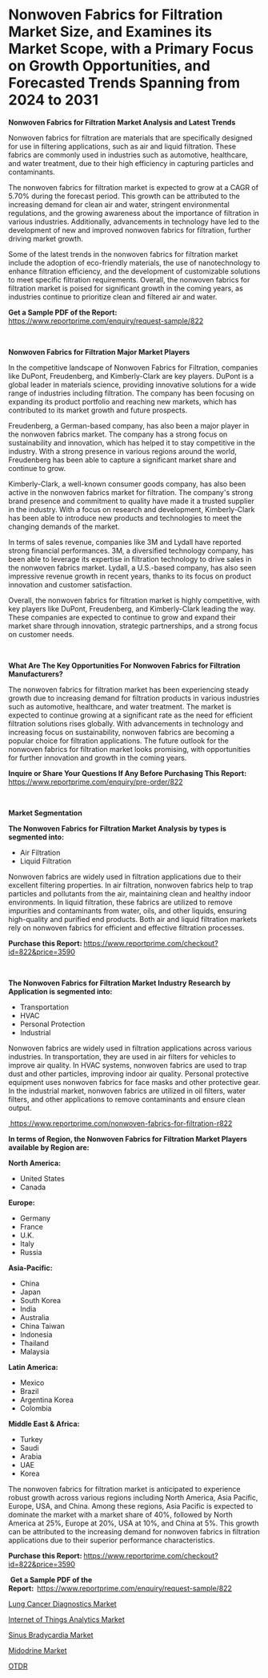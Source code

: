 <p><h1>Nonwoven Fabrics for Filtration Market Size, and Examines its Market Scope, with a Primary Focus on Growth Opportunities, and Forecasted Trends Spanning from 2024 to 2031</h1></p><p><strong>Nonwoven Fabrics for Filtration Market Analysis and Latest Trends</strong></p>
<p><p>Nonwoven fabrics for filtration are materials that are specifically designed for use in filtering applications, such as air and liquid filtration. These fabrics are commonly used in industries such as automotive, healthcare, and water treatment, due to their high efficiency in capturing particles and contaminants.</p><p>The nonwoven fabrics for filtration market is expected to grow at a CAGR of 5.70% during the forecast period. This growth can be attributed to the increasing demand for clean air and water, stringent environmental regulations, and the growing awareness about the importance of filtration in various industries. Additionally, advancements in technology have led to the development of new and improved nonwoven fabrics for filtration, further driving market growth.</p><p>Some of the latest trends in the nonwoven fabrics for filtration market include the adoption of eco-friendly materials, the use of nanotechnology to enhance filtration efficiency, and the development of customizable solutions to meet specific filtration requirements. Overall, the nonwoven fabrics for filtration market is poised for significant growth in the coming years, as industries continue to prioritize clean and filtered air and water.</p></p>
<p><strong>Get a Sample PDF of the Report:&nbsp;</strong> <a href="https://www.reportprime.com/enquiry/request-sample/822">https://www.reportprime.com/enquiry/request-sample/822</a></p>
<p>&nbsp;</p>
<p><strong>Nonwoven Fabrics for Filtration Major Market Players</strong></p>
<p><p>In the competitive landscape of Nonwoven Fabrics for Filtration, companies like DuPont, Freudenberg, and Kimberly-Clark are key players. DuPont is a global leader in materials science, providing innovative solutions for a wide range of industries including filtration. The company has been focusing on expanding its product portfolio and reaching new markets, which has contributed to its market growth and future prospects.</p><p>Freudenberg, a German-based company, has also been a major player in the nonwoven fabrics market. The company has a strong focus on sustainability and innovation, which has helped it to stay competitive in the industry. With a strong presence in various regions around the world, Freudenberg has been able to capture a significant market share and continue to grow.</p><p>Kimberly-Clark, a well-known consumer goods company, has also been active in the nonwoven fabrics market for filtration. The company's strong brand presence and commitment to quality have made it a trusted supplier in the industry. With a focus on research and development, Kimberly-Clark has been able to introduce new products and technologies to meet the changing demands of the market.</p><p>In terms of sales revenue, companies like 3M and Lydall have reported strong financial performances. 3M, a diversified technology company, has been able to leverage its expertise in filtration technology to drive sales in the nonwoven fabrics market. Lydall, a U.S.-based company, has also seen impressive revenue growth in recent years, thanks to its focus on product innovation and customer satisfaction.</p><p>Overall, the nonwoven fabrics for filtration market is highly competitive, with key players like DuPont, Freudenberg, and Kimberly-Clark leading the way. These companies are expected to continue to grow and expand their market share through innovation, strategic partnerships, and a strong focus on customer needs.</p></p>
<p>&nbsp;</p>
<p><strong>What Are The Key Opportunities For Nonwoven Fabrics for Filtration Manufacturers?</strong></p>
<p><p>The nonwoven fabrics for filtration market has been experiencing steady growth due to increasing demand for filtration products in various industries such as automotive, healthcare, and water treatment. The market is expected to continue growing at a significant rate as the need for efficient filtration solutions rises globally. With advancements in technology and increasing focus on sustainability, nonwoven fabrics are becoming a popular choice for filtration applications. The future outlook for the nonwoven fabrics for filtration market looks promising, with opportunities for further innovation and growth in the coming years.</p></p>
<p><strong>Inquire or Share Your Questions If Any Before Purchasing This Report:</strong> <a href="https://www.reportprime.com/enquiry/pre-order/822">https://www.reportprime.com/enquiry/pre-order/822</a></p>
<p>&nbsp;</p>
<p><strong>Market Segmentation</strong></p>
<p><strong>The Nonwoven Fabrics for Filtration Market Analysis by types is segmented into:</strong></p>
<p><ul><li>Air Filtration</li><li>Liquid Filtration</li></ul></p>
<p><p>Nonwoven fabrics are widely used in filtration applications due to their excellent filtering properties. In air filtration, nonwoven fabrics help to trap particles and pollutants from the air, maintaining clean and healthy indoor environments. In liquid filtration, these fabrics are utilized to remove impurities and contaminants from water, oils, and other liquids, ensuring high-quality and purified end products. Both air and liquid filtration markets rely on nonwoven fabrics for efficient and effective filtration processes.</p></p>
<p><strong>Purchase this Report:&nbsp;</strong><a href="https://www.reportprime.com/checkout?id=822&price=3590">https://www.reportprime.com/checkout?id=822&price=3590</a></p>
<p>&nbsp;</p>
<p><strong>The Nonwoven Fabrics for Filtration Market Industry Research by Application is segmented into:</strong></p>
<p><ul><li>Transportation</li><li>HVAC</li><li>Personal Protection</li><li>Industrial</li></ul></p>
<p><p>Nonwoven fabrics are widely used in filtration applications across various industries. In transportation, they are used in air filters for vehicles to improve air quality. In HVAC systems, nonwoven fabrics are used to trap dust and other particles, improving indoor air quality. Personal protective equipment uses nonwoven fabrics for face masks and other protective gear. In the industrial market, nonwoven fabrics are utilized in oil filters, water filters, and other applications to remove contaminants and ensure clean output.</p></p>
<p><a href="https://www.reportprime.com/nonwoven-fabrics-for-filtration-r822">&nbsp;https://www.reportprime.com/nonwoven-fabrics-for-filtration-r822</a></p>
<p><strong>In terms of Region, the Nonwoven Fabrics for Filtration Market Players available by Region are:</strong></p>
<p>
    <p> <strong> North America: </strong>
        <ul>
            <li>United States</li>
            <li>Canada</li>
        </ul>
        </p> 
    <p> <strong> Europe: </strong>
        <ul>
            <li>Germany</li>
            <li>France</li>
            <li>U.K.</li>
            <li>Italy</li>
            <li>Russia</li>
        </ul>
        </p> 
    <p> <strong> Asia-Pacific: </strong>
        <ul>
            <li>China</li>
            <li>Japan</li>
            <li>South Korea</li>
            <li>India</li>
            <li>Australia</li>
            <li>China Taiwan</li>
            <li>Indonesia</li>
            <li>Thailand</li>
            <li>Malaysia</li>
        </ul>
        </p> 
    <p> <strong> Latin America: </strong>
        <ul>
            <li>Mexico</li>
            <li>Brazil</li>
            <li>Argentina Korea</li>
            <li>Colombia</li>
        </ul>
        </p> 
    <p> <strong> Middle East & Africa: </strong>
        <ul>
            <li>Turkey</li>
            <li>Saudi</li>
            <li>Arabia</li>
            <li>UAE</li>
            <li>Korea</li>
        </ul>
    </p>
    </p>
<p><p>The nonwoven fabrics for filtration market is anticipated to experience robust growth across various regions including North America, Asia Pacific, Europe, USA, and China. Among these regions, Asia Pacific is expected to dominate the market with a market share of 40%, followed by North America at 25%, Europe at 20%, USA at 10%, and China at 5%. This growth can be attributed to the increasing demand for nonwoven fabrics in filtration applications due to their superior performance characteristics.</p></p>
<p><strong>Purchase this Report: </strong><a href="https://www.reportprime.com/checkout?id=822&price=3590">https://www.reportprime.com/checkout?id=822&price=3590</a></p>
<p>&nbsp;<strong>Get a Sample PDF of the Report:&nbsp;&nbsp;</strong><a href="https://www.reportprime.com/enquiry/request-sample/822">https://www.reportprime.com/enquiry/request-sample/822</a></p>
<p><strong></strong></p>
<p><p><a href="https://issuu.com/reportprime-2/docs/lung-cancer-diagnostics-market-size-2030.pptx">Lung Cancer Diagnostics Market</a></p><p><a href="https://issuu.com/reportprime-2/docs/internet-of-things-analytics-market-size-2030.pptx">Internet of Things Analytics Market</a></p><p><a href="https://www.linkedin.com/pulse/sinus-bradycardia-market-forecast-global-trends-analysis-from-cxfte">Sinus Bradycardia Market</a></p><p><a href="https://www.linkedin.com/pulse/midodrine-market-segmentation-geographical-regions-forcast-8fxsc">Midodrine Market</a></p><p><a href="https://medium.com/@matthiasdkins856/otdr-%EC%8B%9C%EC%9E%A5-%EB%8F%99%ED%96%A5-%EC%8B%9C%EC%9E%A5-%EC%84%B8%EB%B6%84%ED%99%94%EC%9D%98-%EC%9E%90%EC%84%B8%ED%95%9C-%EC%97%B0%EA%B5%AC-%EB%B0%8F-%EC%8B%A0%ED%9D%A5-%ED%8A%B8%EB%A0%8C%EB%93%9C%EC%9D%98-%EC%A4%91%EC%9A%94%EC%84%B1-%EB%B6%84%EC%84%9D-d09b312cce52">OTDR</a></p></p>